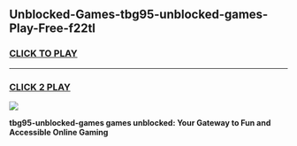 
## Unblocked-Games-tbg95-unblocked-games-Play-Free-f22tl
<h3>
<a href="https://premium76.site?title=tbg95-unblocked-games&ref=17A">CLICK TO PLAY</a></h3>
<hr>

<h3>
<a href="https://premium76.site?title=tbg95-unblocked-games&ref=17A">CLICK 2 PLAY</a>
  
</h3>

<a href="https://premium76.site?title=tbg95-unblocked-games&ref=17A"><img src="https://clearcache.store/games.png"></a>


**tbg95-unblocked-games games unblocked: Your Gateway to Fun and Accessible Online Gaming**
